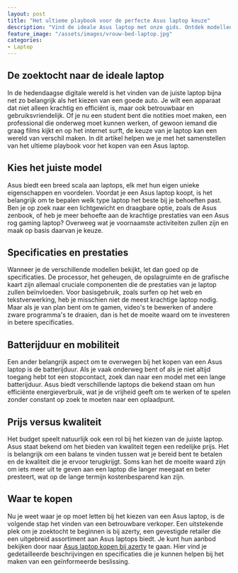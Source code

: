 ```yaml
---
layout: post
title: "Het ultieme playbook voor de perfecte Asus laptop keuze"
description: "Vind de ideale Asus laptop met onze gids. Ontdek modellen, specificaties, batterijduur, prijs-kwaliteitverhouding en waar te kopen."
feature_image: "/assets/images/vrouw-bed-laptop.jpg"
categories:
- Laptop
---
```


## De zoektocht naar de ideale laptop

In de hedendaagse digitale wereld is het vinden van de juiste laptop bijna net zo belangrijk als het kiezen van een goede auto. Je wilt een apparaat dat niet alleen krachtig en efficiënt is, maar ook betrouwbaar en gebruiksvriendelijk. Of je nu een student bent die notities moet maken, een professional die onderweg moet kunnen werken, of gewoon iemand die graag films kijkt en op het internet surft, de keuze van je laptop kan een wereld van verschil maken. In dit artikel helpen we je met het samenstellen van het ultieme playbook voor het kopen van een Asus laptop.

## Kies het juiste model

Asus biedt een breed scala aan laptops, elk met hun eigen unieke eigenschappen en voordelen. Voordat je een Asus laptop koopt, is het belangrijk om te bepalen welk type laptop het beste bij je behoeften past. Ben je op zoek naar een lichtgewicht en draagbare optie, zoals de Asus zenbook, of heb je meer behoefte aan de krachtige prestaties van een Asus rog gaming laptop? Overweeg wat je voornaamste activiteiten zullen zijn en maak op basis daarvan je keuze.

## Specificaties en prestaties

Wanneer je de verschillende modellen bekijkt, let dan goed op de specificaties. De processor, het geheugen, de opslagruimte en de grafische kaart zijn allemaal cruciale componenten die de prestaties van je laptop zullen beïnvloeden. Voor basisgebruik, zoals surfen op het web en tekstverwerking, heb je misschien niet de meest krachtige laptop nodig. Maar als je van plan bent om te gamen, video's te bewerken of andere zware programma's te draaien, dan is het de moeite waard om te investeren in betere specificaties.

## Batterijduur en mobiliteit

Een ander belangrijk aspect om te overwegen bij het kopen van een Asus laptop is de batterijduur. Als je vaak onderweg bent of als je niet altijd toegang hebt tot een stopcontact, zoek dan naar een model met een lange batterijduur. Asus biedt verschillende laptops die bekend staan om hun efficiënte energieverbruik, wat je de vrijheid geeft om te werken of te spelen zonder constant op zoek te moeten naar een oplaadpunt.

## Prijs versus kwaliteit

Het budget speelt natuurlijk ook een rol bij het kiezen van de juiste laptop. Asus staat bekend om het bieden van kwaliteit tegen een redelijke prijs. Het is belangrijk om een balans te vinden tussen wat je bereid bent te betalen en de kwaliteit die je ervoor terugkrijgt. Soms kan het de moeite waard zijn om iets meer uit te geven aan een laptop die langer meegaat en beter presteert, wat op de lange termijn kostenbesparend kan zijn.

## Waar te kopen

Nu je weet waar je op moet letten bij het kiezen van een Asus laptop, is de volgende stap het vinden van een betrouwbare verkoper. Een uitstekende plek om je zoektocht te beginnen is bij azerty, een gevestigde retailer die een uitgebreid assortiment aan Asus laptops biedt. Je kunt hun aanbod bekijken door naar [Asus laptop kopen bij azerty](https://azerty.nl/laptops/asus) te gaan. Hier vind je gedetailleerde beschrijvingen en specificaties die je kunnen helpen bij het maken van een geïnformeerde beslissing.